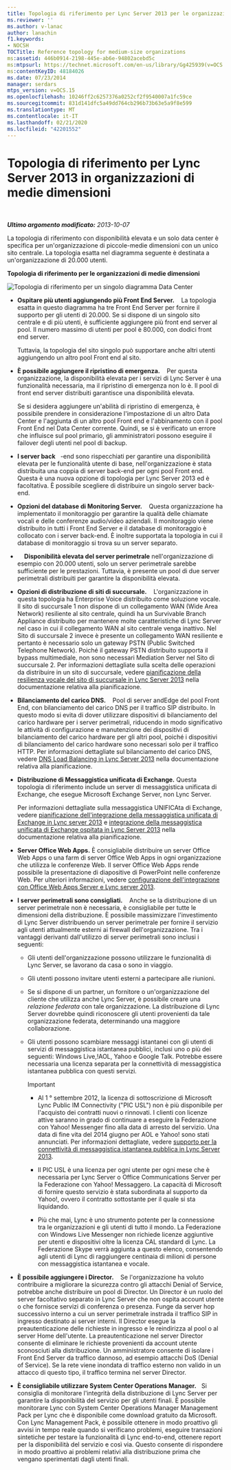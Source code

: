```yaml
---
title: Topologia di riferimento per Lync Server 2013 per le organizzazioni di medie dimensioni
ms.reviewer: ''
ms.author: v-lanac
author: lanachin
f1.keywords:
- NOCSH
TOCTitle: Reference topology for medium-size organizations
ms:assetid: 446b0914-2198-445e-ab6e-94802acebd5c
ms:mtpsurl: https://technet.microsoft.com/en-us/library/Gg425939(v=OCS.15)
ms:contentKeyID: 48184026
ms.date: 07/23/2014
manager: serdars
mtps_version: v=OCS.15
ms.openlocfilehash: 10246ff2c6257376a0252cf2f9540007a1fc59ce
ms.sourcegitcommit: 831d141dfc5a49dd764cb296b73b63e5a9f8e599
ms.translationtype: MT
ms.contentlocale: it-IT
ms.lasthandoff: 02/21/2020
ms.locfileid: "42201552"
---
```

<div data-xmlns="http://www.w3.org/1999/xhtml">

<div class="topic" data-xmlns="http://www.w3.org/1999/xhtml" data-msxsl="urn:schemas-microsoft-com:xslt" data-cs="https://msdn.microsoft.com/">

<div data-asp="https://msdn2.microsoft.com/asp">

# <a name="reference-topology-for-lync-server-2013-in-medium-size-organizations"></a>Topologia di riferimento per Lync Server 2013 in organizzazioni di medie dimensioni

</div>

<div id="mainSection">

<div id="mainBody">

<span> </span>

_**Ultimo argomento modificato:** 2013-10-07_

La topologia di riferimento con disponibilità elevata e un solo data center è specifica per un'organizzazione di piccole-medie dimensioni con un unico sito centrale. La topologia esatta nel diagramma seguente è destinata a un'organizzazione di 20.000 utenti.

**Topologia di riferimento per le organizzazioni di medie dimensioni**

![Topologia di riferimento per un singolo diagramma Data Center](images/Gg425939.12b574fd-0b14-4563-a88c-3c8b0809bb90(OCS.15).jpg "Topologia di riferimento per un singolo diagramma Data Center")

  - **Ospitare più utenti aggiungendo più Front End Server.**    La topologia esatta in questo diagramma ha tre Front End Server per fornire il supporto per gli utenti di 20.000. Se si dispone di un singolo sito centrale e di più utenti, è sufficiente aggiungere più front end server al pool. Il numero massimo di utenti per pool è 80.000, con dodici front end server.
    
    Tuttavia, la topologia del sito singolo può supportare anche altri utenti aggiungendo un altro pool Front end al sito.

  - **È possibile aggiungere il ripristino di emergenza.**    Per questa organizzazione, la disponibilità elevata per i servizi di Lync Server è una funzionalità necessaria, ma il ripristino di emergenza non lo è. Il pool di front end server distribuiti garantisce una disponibilità elevata.
    
    Se si desidera aggiungere un'abilità di ripristino di emergenza, è possibile prendere in considerazione l'impostazione di un altro Data Center e l'aggiunta di un altro pool Front end e l'abbinamento con il pool Front End nel Data Center corrente. Quindi, se si è verificato un errore che influisce sul pool primario, gli amministratori possono eseguire il failover degli utenti nel pool di backup.

  - **I server back**   -end sono rispecchiati per garantire una disponibilità elevata per le funzionalità utente di base, nell'organizzazione è stata distribuita una coppia di server back-end per ogni pool Front end. Questa è una nuova opzione di topologia per Lync Server 2013 ed è facoltativa. È possibile scegliere di distribuire un singolo server back-end.

  - **Opzioni del database di Monitoring Server.**    Questa organizzazione ha implementato il monitoraggio per garantire la qualità delle chiamate vocali e delle conferenze audio/video aziendali. Il monitoraggio viene distribuito in tutti i Front End Server e il database di monitoraggio è collocato con i server back-end. È inoltre supportata la topologia in cui il database di monitoraggio si trova su un server separato.

  -     **Disponibilità elevata del server perimetrale** nell'organizzazione di esempio con 20.000 utenti, solo un server perimetrale sarebbe sufficiente per le prestazioni. Tuttavia, è presente un pool di due server perimetrali distribuiti per garantire la disponibilità elevata.

  - **Opzioni di distribuzione di siti di succursale.**    L'organizzazione in questa topologia ha Enterprise Voice distribuito come soluzione vocale. Il sito di succursale 1 non dispone di un collegamento WAN (Wide Area Network) resiliente al sito centrale, quindi ha un Survivable Branch Appliance distribuito per mantenere molte caratteristiche di Lync Server nel caso in cui il collegamento WAN al sito centrale venga inattivo. Nel Sito di succursale 2 invece è presente un collegamento WAN resiliente e pertanto è necessario solo un gateway PSTN (Public Switched Telephone Network). Poiché il gateway PSTN distribuito supporta il bypass multimediale, non sono necessari Mediation Server nel Sito di succursale 2. Per informazioni dettagliate sulla scelta delle operazioni da distribuire in un sito di succursale, vedere [pianificazione della resilienza vocale del sito di succursale in Lync Server 2013](lync-server-2013-planning-for-branch-site-voice-resiliency.md) nella documentazione relativa alla pianificazione.

  - **Bilanciamento del carico DNS.**    Pool di server andEdge del pool Front End, con bilanciamento del carico DNS per il traffico SIP distribuito. In questo modo si evita di dover utilizzare dispositivi di bilanciamento del carico hardware per i server perimetrali, riducendo in modo significativo le attività di configurazione e manutenzione dei dispositivi di bilanciamento del carico hardware per gli altri pool, poiché i dispositivi di bilanciamento del carico hardware sono necessari solo per il traffico HTTP. Per informazioni dettagliate sul bilanciamento del carico DNS, vedere [DNS Load Balancing in Lync Server 2013](lync-server-2013-dns-load-balancing.md) nella documentazione relativa alla pianificazione.

  - **Distribuzione di Messaggistica unificata di Exchange.** Questa topologia di riferimento include un server di messaggistica unificata di Exchange, che esegue Microsoft Exchange Server, non Lync Server.
    
    Per informazioni dettagliate sulla messaggistica UNIFICAta di Exchange, vedere [pianificazione dell'integrazione della messaggistica unificata di Exchange in Lync server 2013](lync-server-2013-planning-for-exchange-unified-messaging-integration.md) e [integrazione della messaggistica unificata di Exchange ospitata in Lync Server 2013](lync-server-2013-hosted-exchange-unified-messaging-integration.md) nella documentazione relativa alla pianificazione.

  - **Server Office Web Apps.** È consigliabile distribuire un server Office Web Apps o una farm di server Office Web Apps in ogni organizzazione che utilizza le conferenze Web. Il server Office Web Apps rende possibile la presentazione di diapositive di PowerPoint nelle conferenze Web. Per ulteriori informazioni, vedere [configurazione dell'integrazione con Office Web Apps Server e Lync server 2013](lync-server-2013-enabling-office-web-apps-server-and-lync-server-2013.md).

  - **I server perimetrali sono consigliati.**    Anche se la distribuzione di un server perimetrale non è necessaria, è consigliabile per tutte le dimensioni della distribuzione. È possibile massimizzare l'investimento di Lync Server distribuendo un server perimetrale per fornire il servizio agli utenti attualmente esterni ai firewall dell'organizzazione. Tra i vantaggi derivanti dall'utilizzo di server perimetrali sono inclusi i seguenti:
    
      - Gli utenti dell'organizzazione possono utilizzare le funzionalità di Lync Server, se lavorano da casa o sono in viaggio.
    
      - Gli utenti possono invitare utenti esterni a partecipare alle riunioni.
    
      - Se si dispone di un partner, un fornitore o un'organizzazione del cliente che utilizza anche Lync Server, è possibile creare una *relazione federata* con tale organizzazione. La distribuzione di Lync Server dovrebbe quindi riconoscere gli utenti provenienti da tale organizzazione federata, determinando una maggiore collaborazione.
    
      - Gli utenti possono scambiare messaggi istantanei con gli utenti di servizi di messaggistica istantanea pubblici, inclusi uno o più dei seguenti: Windows Live,\!AOL, Yahoo e Google Talk. Potrebbe essere necessaria una licenza separata per la connettività di messaggistica istantanea pubblica con questi servizi.
        
        <div>
        

        > [!IMPORTANT]  
        > <UL>
        > <LI>
        > <P>Al 1 ° settembre 2012, la licenza di sottoscrizione di Microsoft Lync Public IM Connectivity ("PIC USL") non è più disponibile per l'acquisto dei contratti nuovi o rinnovati. I clienti con licenze attive saranno in grado di continuare a eseguire la Federazione con Yahoo! Messenger fino alla data di arresto del servizio. Una data di fine vita del 2014 giugno per AOL e Yahoo! sono stati annunciati. Per informazioni dettagliate, vedere <A href="lync-server-2013-support-for-public-instant-messenger-connectivity.md">supporto per la connettività di messaggistica istantanea pubblica in Lync Server 2013</A>.</P>
        > <LI>
        > <P>Il PIC USL è una licenza per ogni utente per ogni mese che è necessaria per Lync Server o Office Communications Server per la Federazione con Yahoo! Messaggero. La capacità di Microsoft di fornire questo servizio è stata subordinata al supporto da Yahoo!, ovvero il contratto sottostante per il quale si sta liquidando.</P>
        > <LI>
        > <P>Più che mai, Lync è uno strumento potente per la connessione tra le organizzazioni e gli utenti di tutto il mondo. La Federazione con Windows Live Messenger non richiede licenze aggiuntive per utenti e dispositivi oltre la licenza CAL standard di Lync. La Federazione Skype verrà aggiunta a questo elenco, consentendo agli utenti di Lync di raggiungere centinaia di milioni di persone con messaggistica istantanea e vocale.</P></LI></UL>

        
        </div>

  - **È possibile aggiungere i Director.**    Se l'organizzazione ha voluto contribuire a migliorare la sicurezza contro gli attacchi Denial of Service, potrebbe anche distribuire un pool di Director. Un Director è un ruolo del server facoltativo separato in Lync Server che non ospita account utente o che fornisce servizi di conferenza o presenza. Funge da server hop successivo interno a cui un server perimetrale instrada il traffico SIP in ingresso destinato ai server interni. Il Director esegue la preautenticazione delle richieste in ingresso e le reindirizza al pool o al server Home dell'utente. La preautenticazione nel server Director consente di eliminare le richieste provenienti da account utente sconosciuti alla distribuzione. Un amministratore consente di isolare i Front End Server da traffico dannoso, ad esempio attacchi DoS (Denial of Service). Se la rete viene inondata di traffico esterno non valido in un attacco di questo tipo, il traffico termina nel server Director.

  - **È consigliabile utilizzare System Center Operations Manager.**   Si consiglia di monitorare l'integrità della distribuzione di Lync Server per garantire la disponibilità del servizio per gli utenti finali. È possibile monitorare Lync con System Center Operations Manager Management Pack per Lync che è disponibile come download gratuito da Microsoft. Con Lync Management Pack, è possibile ottenere in modo proattivo gli avvisi in tempo reale quando si verificano problemi, eseguire transazioni sintetiche per testare la funzionalità di Lync end-to-end, ottenere report per la disponibilità del servizio e così via. Questo consente di rispondere in modo proattivo ai problemi relativi alla distribuzione prima che vengano sperimentati dagli utenti finali.

</div>

<span> </span>

</div>

</div>

</div>

